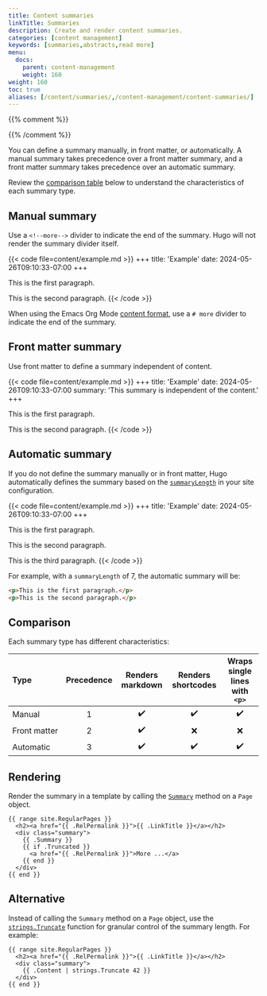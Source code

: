 ```yaml
---
title: Content summaries
linkTitle: Summaries
description: Create and render content summaries.
categories: [content management]
keywords: [summaries,abstracts,read more]
menu:
  docs:
    parent: content-management
    weight: 160
weight: 160
toc: true
aliases: [/content/summaries/,/content-management/content-summaries/]
---
```

{{% comment %}}
<!-- Do not remove the manual summary divider below. -->
<!-- If you do, you will break its first literal usage on this page. -->
{{% /comment %}}
<!--more-->

You can define a summary manually, in front matter, or automatically. A manual summary takes precedence over a front matter summary, and a front matter summary takes precedence over an automatic summary.

Review the [comparison table](#comparison) below to understand the characteristics of each summary type.

## Manual summary

Use a `<!--more-->` divider to indicate the end of the summary. Hugo will not render the summary divider itself.

{{< code file=content/example.md >}}
+++
title: 'Example'
date: 2024-05-26T09:10:33-07:00
+++

This is the first paragraph.

<!--more-->

This is the second paragraph.
{{< /code >}}

When using the Emacs Org Mode [content format], use a `# more` divider to indicate the end of the summary.

[content format]: /content-management/formats/

## Front matter summary

Use front matter to define a summary independent of content.

{{< code file=content/example.md >}}
+++
title: 'Example'
date: 2024-05-26T09:10:33-07:00
summary: 'This summary is independent of the content.'
+++

This is the first paragraph.

This is the second paragraph.
{{< /code >}}

## Automatic summary

If you do not define the summary manually or in front matter, Hugo automatically defines the summary based on the [`summaryLength`] in your site configuration.

[`summaryLength`]: /getting-started/configuration/#summarylength

{{< code file=content/example.md >}}
+++
title: 'Example'
date: 2024-05-26T09:10:33-07:00
+++

This is the first paragraph.

This is the second paragraph.

This is the third paragraph.
{{< /code >}}

For example, with a `summaryLength` of 7, the automatic summary will be:

```html
<p>This is the first paragraph.</p>
<p>This is the second paragraph.</p>
```

## Comparison

Each summary type has different characteristics:

Type|Precedence|Renders markdown|Renders shortcodes|Wraps single lines with `<p>`
:--|:-:|:-:|:-:|:-:
Manual|1|:heavy_check_mark:|:heavy_check_mark:|:heavy_check_mark:
Front&nbsp;matter|2|:heavy_check_mark:|:x:|:x:
Automatic|3|:heavy_check_mark:|:heavy_check_mark:|:heavy_check_mark:

## Rendering

Render the summary in a template by calling the [`Summary`] method on a `Page` object.

[`Summary`]: /methods/page/summary

```go-html-template
{{ range site.RegularPages }}
  <h2><a href="{{ .RelPermalink }}">{{ .LinkTitle }}</a></h2>
  <div class="summary">
    {{ .Summary }}
    {{ if .Truncated }}
      <a href="{{ .RelPermalink }}">More ...</a>
    {{ end }}
  </div>
{{ end }}
```

## Alternative

Instead of calling the `Summary` method on a `Page` object, use the [`strings.Truncate`] function for granular control of the summary length. For example:

[`strings.Truncate`]: /functions/strings/truncate/

```go-html-template
{{ range site.RegularPages }}
  <h2><a href="{{ .RelPermalink }}">{{ .LinkTitle }}</a></h2>
  <div class="summary">
    {{ .Content | strings.Truncate 42 }}
  </div>
{{ end }}
```

